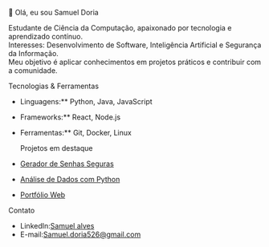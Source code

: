 👋 Olá, eu sou Samuel Doria  

  Estudante de Ciência da Computação, apaixonado por tecnologia e aprendizado contínuo.  
  Interesses: Desenvolvimento de Software, Inteligência Artificial e Segurança da Informação.  
  Meu objetivo é aplicar conhecimentos em projetos práticos e contribuir com a comunidade.  


   Tecnologias & Ferramentas  
- Linguagens:** Python, Java, JavaScript  
- Frameworks:** React, Node.js  
- Ferramentas:** Git, Docker, Linux  


   Projetos em destaque
 - [Gerador de Senhas Seguras](https://github.com/usuario/gerador-senhas)  
 - [Análise de Dados com Python](https://github.com/usuario/analise-dados)  
 - [Portfólio Web](https://github.com/usuario/portfolio-web)  


  Contato
- LinkedIn:[Samuel alves](https://linkedin.com/in/seuperfil)  
- E-mail:Samuel.doria526@gmail.com

